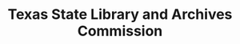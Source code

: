 ---
layout: repo
title: "Texas State Library and Archives Commission"
id: 16876
permalink: repos/16876/
---